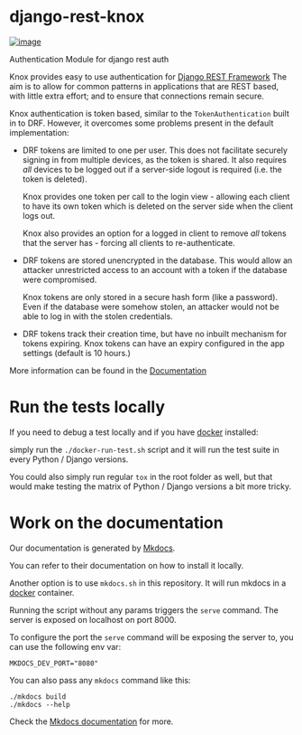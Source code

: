 django-rest-knox
================

[![image](https://travis-ci.org/James1345/django-rest-knox.svg?branch=develop)](https://travis-ci.org/James1345/django-rest-knox)

Authentication Module for django rest auth

Knox provides easy to use authentication for [Django REST
Framework](http://www.django-rest-framework.org/) The aim is to allow
for common patterns in applications that are REST based, with little
extra effort; and to ensure that connections remain secure.

Knox authentication is token based, similar to the `TokenAuthentication`
built in to DRF. However, it overcomes some problems present in the
default implementation:

-   DRF tokens are limited to one per user. This does not facilitate
    securely signing in from multiple devices, as the token is shared.
    It also requires *all* devices to be logged out if a server-side
    logout is required (i.e. the token is deleted).

    Knox provides one token per call to the login view - allowing each
    client to have its own token which is deleted on the server side
    when the client logs out.

    Knox also provides an option for a logged in client to remove *all*
    tokens that the server has - forcing all clients to re-authenticate.

-   DRF tokens are stored unencrypted in the database. This would allow
    an attacker unrestricted access to an account with a token if the
    database were compromised.

    Knox tokens are only stored in a secure hash form (like a password). Even if the
    database were somehow stolen, an attacker would not be able to log
    in with the stolen credentials.

-   DRF tokens track their creation time, but have no inbuilt mechanism
    for tokens expiring. Knox tokens can have an expiry configured in
    the app settings (default is 10 hours.)

More information can be found in the
[Documentation](http://james1345.github.io/django-rest-knox/)

# Run the tests locally

If you need to debug a test locally and if you have [docker](https://www.docker.com/) installed:

simply run the ``./docker-run-test.sh`` script and it will run the test suite in every Python /
Django versions.

You could also simply run regular ``tox`` in the root folder as well, but that would make testing the matrix of
Python / Django versions a bit more tricky.

# Work on the documentation

Our documentation is generated by [Mkdocs](https://www.mkdocs.org).

You can refer to their documentation on how to install it locally.

Another option is to use `mkdocs.sh` in this repository.
It will run mkdocs in a [docker](https://www.docker.com/) container.

Running the script without any params triggers the `serve` command.
The server is exposed on localhost on port 8000.

To configure the port the `serve` command will be exposing the server to, you
can use the following env var:

```
MKDOCS_DEV_PORT="8080"
```

You can also pass any `mkdocs` command like this:

```
./mkdocs build
./mkdocs --help
```

Check the [Mkdocs documentation](https://www.mkdocs.org/) for more.
